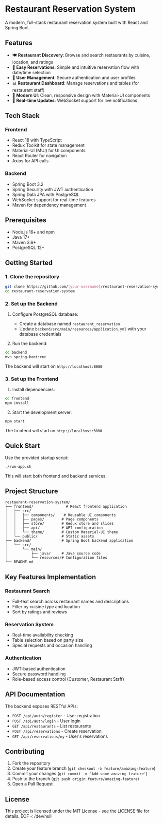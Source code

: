 # Restaurant Reservation System

A modern, full-stack restaurant reservation system built with React and Spring Boot.

## Features

- 🍽️ **Restaurant Discovery**: Browse and search restaurants by cuisine, location, and ratings
- 📅 **Easy Reservations**: Simple and intuitive reservation flow with date/time selection
- 👥 **User Management**: Secure authentication and user profiles
- 📊 **Restaurant Dashboard**: Manage reservations and tables (for restaurant staff)
- 🎨 **Modern UI**: Clean, responsive design with Material-UI components
- 🔔 **Real-time Updates**: WebSocket support for live notifications

## Tech Stack

### Frontend
- React 18 with TypeScript
- Redux Toolkit for state management
- Material-UI (MUI) for UI components
- React Router for navigation
- Axios for API calls

### Backend
- Spring Boot 3.2
- Spring Security with JWT authentication
- Spring Data JPA with PostgreSQL
- WebSocket support for real-time features
- Maven for dependency management

## Prerequisites

- Node.js 16+ and npm
- Java 17+
- Maven 3.6+
- PostgreSQL 12+

## Getting Started

### 1. Clone the repository
```bash
git clone https://github.com/[your-username]/restaurant-reservation-system.git
cd restaurant-reservation-system
```

### 2. Set up the Backend

1. Configure PostgreSQL database:
   - Create a database named `restaurant_reservation`
   - Update `backend/src/main/resources/application.yml` with your database credentials

2. Run the backend:
```bash
cd backend
mvn spring-boot:run
```

The backend will start on `http://localhost:8080`

### 3. Set up the Frontend

1. Install dependencies:
```bash
cd frontend
npm install
```

2. Start the development server:
```bash
npm start
```

The frontend will start on `http://localhost:3000`

## Quick Start

Use the provided startup script:
```bash
./run-app.sh
```

This will start both frontend and backend services.

## Project Structure

```
restaurant-reservation-system/
├── frontend/               # React frontend application
│   ├── src/
│   │   ├── components/    # Reusable UI components
│   │   ├── pages/        # Page components
│   │   ├── store/        # Redux store and slices
│   │   ├── api/          # API configuration
│   │   └── theme/        # Custom Material-UI theme
│   └── public/           # Static assets
├── backend/              # Spring Boot backend application
│   └── src/
│       └── main/
│           ├── java/     # Java source code
│           └── resources/# Configuration files
└── README.md
```

## Key Features Implementation

### Restaurant Search
- Full-text search across restaurant names and descriptions
- Filter by cuisine type and location
- Sort by ratings and reviews

### Reservation System
- Real-time availability checking
- Table selection based on party size
- Special requests and occasion handling

### Authentication
- JWT-based authentication
- Secure password handling
- Role-based access control (Customer, Restaurant Staff)

## API Documentation

The backend exposes RESTful APIs:

- `POST /api/auth/register` - User registration
- `POST /api/auth/login` - User login
- `GET /api/restaurants` - List restaurants
- `POST /api/reservations` - Create reservation
- `GET /api/reservations/my` - User's reservations

## Contributing

1. Fork the repository
2. Create your feature branch (`git checkout -b feature/amazing-feature`)
3. Commit your changes (`git commit -m 'Add some amazing feature'`)
4. Push to the branch (`git push origin feature/amazing-feature`)
5. Open a Pull Request

## License

This project is licensed under the MIT License - see the LICENSE file for details.
EOF < /dev/null